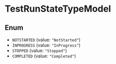 # TestRunStateTypeModel

## Enum

* `NOTSTARTED` (value: `"NotStarted"`)
* `INPROGRESS` (value: `"InProgress"`)
* `STOPPED` (value: `"Stopped"`)
* `COMPLETED` (value: `"Completed"`)
